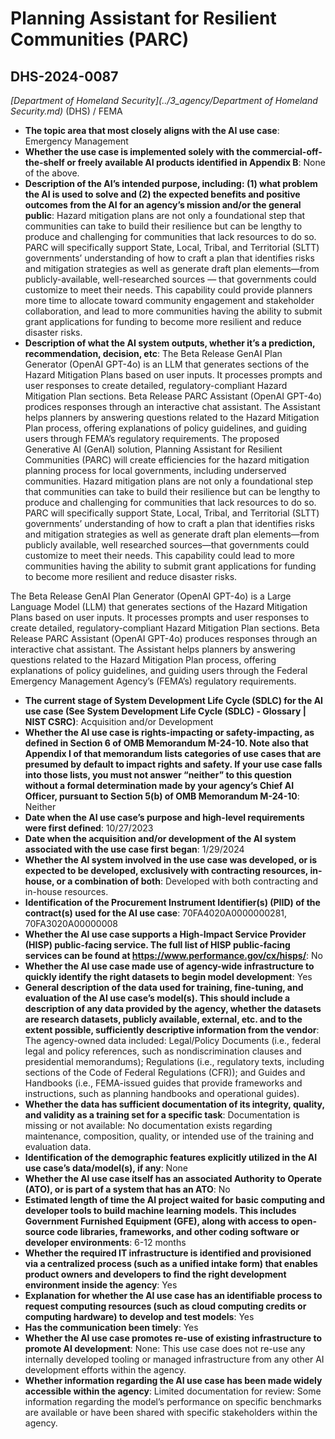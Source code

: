 # Planning Assistant for Resilient Communities (PARC)
## DHS-2024-0087
_[Department of Homeland Security](../3_agency/Department of Homeland Security.md)_ (DHS) / FEMA


+ **The topic area that most closely aligns with the AI use case**: Emergency Management
+ **Whether the use case is implemented solely with the commercial-off-the-shelf or freely available AI products identified in Appendix B**: None of the above.
+ **Description of the AI’s intended purpose, including: (1) what problem the AI is used to solve and (2) the expected benefits and positive outcomes from the AI for an agency’s mission and/or the general public**: Hazard mitigation plans are not only a foundational step that communities can take to build their resilience but can be lengthy to produce and challenging for communities that lack resources to do so. PARC will specifically support State, Local, Tribal, and Territorial (SLTT) governments’ understanding of how to craft a plan that identifies risks and mitigation strategies as well as generate draft plan elements—from publicly-available, well-researched sources — that governments could customize to meet their needs. This capability could provide planners more time to allocate toward community engagement and stakeholder collaboration, and lead to more communities having the ability to submit grant applications for funding to become more resilient and reduce disaster risks.
+ **Description of what the AI system outputs, whether it’s a prediction, recommendation, decision, etc**: The Beta Release GenAI Plan Generator (OpenAI GPT-4o) is an LLM that  generates sections of the Hazard Mitigation Plans based on user inputs. It processes prompts and user responses to create detailed, regulatory-compliant Hazard Mitigation Plan sections.  Beta Release PARC Assistant (OpenAI GPT-4o) prodices responses through an interactive chat assistant. The Assistant helps planners by answering questions related to the Hazard Mitigation Plan process, offering explanations of policy guidelines, and guiding users through FEMA’s regulatory requirements.
The proposed Generative AI (GenAI) solution, Planning Assistant for Resilient Communities (PARC) will create efficiencies for the hazard mitigation planning process for local governments, including underserved communities. Hazard mitigation plans are not only a foundational step that communities can take to build their resilience but can be lengthy to produce and challenging for communities that lack resources to do so. PARC will specifically support State, Local, Tribal, and Territorial (SLTT) governments’ understanding of how to craft a plan that identifies risks and mitigation strategies as well as generate draft plan elements—from publicly available, well researched sources—that governments could customize to meet their needs. This capability could lead to more communities having the ability to submit grant applications for funding to become more resilient and reduce disaster risks. 

The Beta Release GenAI Plan Generator (OpenAI GPT-4o) is a Large Language Model (LLM) that generates sections of the Hazard Mitigation Plans based on user inputs. It processes prompts and user responses to create detailed, regulatory-compliant Hazard Mitigation Plan sections.  Beta Release PARC Assistant (OpenAI GPT-4o) produces responses through an interactive chat assistant. The Assistant helps planners by answering questions related to the Hazard Mitigation Plan process, offering explanations of policy guidelines, and guiding users through the Federal Emergency Management Agency’s (FEMA’s) regulatory requirements. 
+ **The current stage of System Development Life Cycle (SDLC) for the AI use case (See System Development Life Cycle (SDLC) - Glossary | NIST CSRC)**: Acquisition and/or Development
+ **Whether the AI use case is rights-impacting or safety-impacting, as defined in Section 6 of OMB Memorandum M-24-10. Note also that Appendix I of that memorandum lists categories of use cases that are presumed by default to impact rights and safety. If your use case falls into those lists, you must not answer “neither” to this question without a formal determination made by your agency’s Chief AI Officer, pursuant to Section 5(b) of OMB Memorandum M-24-10**: Neither
+ **Date when the AI use case’s purpose and high-level requirements were first defined**: 10/27/2023
+ **Date when the acquisition and/or development of the AI system associated with the use case first began**: 1/29/2024
+ **Whether the AI system involved in the use case was developed, or is expected to be developed, exclusively with contracting resources, in-house, or a combination of both**: Developed with both contracting and in-house resources.
+ **Identification of the Procurement Instrument Identifier(s) (PIID) of the contract(s) used for the AI use case**: 70FA4020A0000000281, 70FA3020A00000008
+ **Whether the AI use case supports a High-Impact Service Provider (HISP) public-facing service. The full list of HISP public-facing services can be found at https://www.performance.gov/cx/hisps/**: No
+ **Whether the AI use case made use of agency-wide infrastructure to quickly identify the right datasets to begin model development**: Yes
+ **General description of the data used for training, fine-tuning, and evaluation of the AI use case’s model(s). This should include a description of any data provided by the agency, whether the datasets are research datasets, publicly available, external, etc. and to the extent possible, sufficiently descriptive information from the vendor**: The agency-owned data included: Legal/Policy Documents (i.e., federal legal and policy references, such as nondiscrimination clauses and presidential memorandums); Regulations (i.e., regulatory texts, including sections of the Code of Federal Regulations (CFR)); and Guides and Handbooks (i.e., FEMA-issued guides that provide frameworks and instructions, such as planning handbooks and operational guides).
+ **Whether the data has sufficient documentation of its integrity, quality, and validity as a training set for a specific task**: Documentation is missing or not available: No documentation exists regarding maintenance, composition, quality, or intended use of the training and evaluation data.
+ **Identification of the demographic features explicitly utilized in the AI use case’s data/model(s), if any**: None
+ **Whether the AI use case itself has an associated Authority to Operate (ATO), or is part of a system that has an ATO**: No
+ **Estimated length of time the AI project waited for basic computing and developer tools to build machine learning models. This includes Government Furnished Equipment (GFE), along with access to open-source code libraries, frameworks, and other coding software or developer environments**: 6-12 months
+ **Whether the required IT infrastructure is identified and provisioned via a centralized process (such as a unified intake form) that enables product owners and developers to find the right development environment inside the agency**: Yes
+ **Explanation for whether the AI use case has an identifiable process to request computing resources (such as cloud computing credits or computing hardware) to develop and test models**: Yes
+ **Has the communication been timely**: Yes
+ **Whether the AI use case promotes re-use of existing infrastructure to promote AI development**: None: This use case does not re-use any internally developed tooling or managed infrastructure from any other AI development efforts within the agency.
+ **Whether information regarding the AI use case has been made widely accessible within the agency**: Limited documentation for review: Some information regarding the model’s performance on specific benchmarks are available or have been shared with specific stakeholders within the agency.